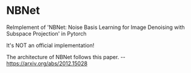 # NBNet
ReImplement of 'NBNet: Noise Basis Learning for Image Denoising with Subspace Projection' in Pytorch

It's NOT an official implementation!

The architecture of NBNet follows this paper. -- https://arxiv.org/abs/2012.15028
